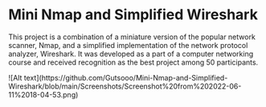 <!DOCTYPE html>
<html lang="en">
<head>
<meta charset="UTF-8">
<meta name="viewport" content="width=device-width, initial-scale=1.0">
</head>
<body>
<h1>Mini Nmap and Simplified Wireshark</h1>
<p>This project is a combination of a miniature version of the popular network scanner, Nmap, and a simplified implementation of the network protocol analyzer, Wireshark. It was developed as a part of a computer networking course and received recognition as the best project among 50 participants.</p>


</body>
</html>
![Alt text](https://github.com/Gutsooo/Mini-Nmap-and-Simplified-Wireshark/blob/main/Screenshots/Screenshot%20from%202022-06-11%2018-04-53.png)
